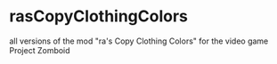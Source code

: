 # rasCopyClothingColors
all versions of the mod "ra's Copy Clothing Colors" for the video game Project Zomboid 
